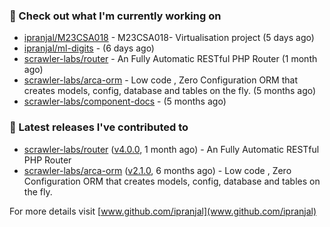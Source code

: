 ### 👷 Check out what I'm currently working on

- [ipranjal/M23CSA018](https://github.com/ipranjal/M23CSA018) - M23CSA018- Virtualisation project (5 days ago)
- [ipranjal/ml-digits](https://github.com/ipranjal/ml-digits) -  (6 days ago)
- [scrawler-labs/router](https://github.com/scrawler-labs/router) - An Fully Automatic RESTful PHP Router (1 month ago)
- [scrawler-labs/arca-orm](https://github.com/scrawler-labs/arca-orm) -  Low code , Zero Configuration ORM that creates models, config, database and tables on the fly. (5 months ago)
- [scrawler-labs/component-docs](https://github.com/scrawler-labs/component-docs) -  (5 months ago)

### 🔭 Latest releases I've contributed to

- [scrawler-labs/router](https://github.com/scrawler-labs/router) ([v4.0.0](https://github.com/scrawler-labs/router/releases/tag/v4.0.0), 1 month ago) - An Fully Automatic RESTful PHP Router
- [scrawler-labs/arca-orm](https://github.com/scrawler-labs/arca-orm) ([v2.1.0](https://github.com/scrawler-labs/arca-orm/releases/tag/v2.1.0), 6 months ago) -  Low code , Zero Configuration ORM that creates models, config, database and tables on the fly.

For more details visit [www.github.com/ipranjal](www.github.com/ipranjal)

